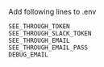 Add following lines to .env

```
SEE_THROUGH_TOKEN
SEE_THROUGH_SLACK_TOKEN
SEE_THROUGH_EMAIL
SEE_THROUGH_EMAIL_PASS
DEBUG_EMAIL

```
